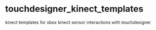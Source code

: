 # touchdesigner_kinect_templates
kinect templates for xbox kinect sensor interactions with touchdesigner

